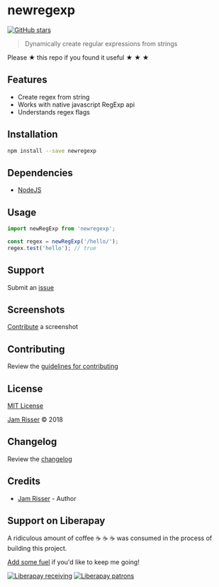# newregexp

[![GitHub stars](https://img.shields.io/github/stars/codejamninja/newregexp.svg?style=social&label=Stars)](https://github.com/codejamninja/newregexp)

> Dynamically create regular expressions from strings

Please ★ this repo if you found it useful ★ ★ ★


## Features

* Create regex from string
* Works with native javascript RegExp api
* Understands regex flags


## Installation

```sh
npm install --save newregexp
```


## Dependencies

* [NodeJS](https://nodejs.org)


## Usage

```js
import newRegExp from 'newregexp';

const regex = newRegExp('/hello/');
regex.test('hello'); // true
```


## Support

Submit an [issue](https://github.com/codejamninja/newregexp/issues/new)


## Screenshots

[Contribute](https://github.com/codejamninja/newregexp/blob/master/CONTRIBUTING.md) a screenshot


## Contributing

Review the [guidelines for contributing](https://github.com/codejamninja/newregexp/blob/master/CONTRIBUTING.md)


## License

[MIT License](https://github.com/codejamninja/newregexp/blob/master/LICENSE)

[Jam Risser](https://codejam.ninja) © 2018


## Changelog

Review the [changelog](https://github.com/codejamninja/newregexp/blob/master/CHANGELOG.md)


## Credits

* [Jam Risser](https://codejam.ninja) - Author


## Support on Liberapay

A ridiculous amount of coffee ☕ ☕ ☕ was consumed in the process of building this project.

[Add some fuel](https://liberapay.com/codejamninja/donate) if you'd like to keep me going!

[![Liberapay receiving](https://img.shields.io/liberapay/receives/codejamninja.svg?style=flat-square)](https://liberapay.com/codejamninja/donate)
[![Liberapay patrons](https://img.shields.io/liberapay/patrons/codejamninja.svg?style=flat-square)](https://liberapay.com/codejamninja/donate)
